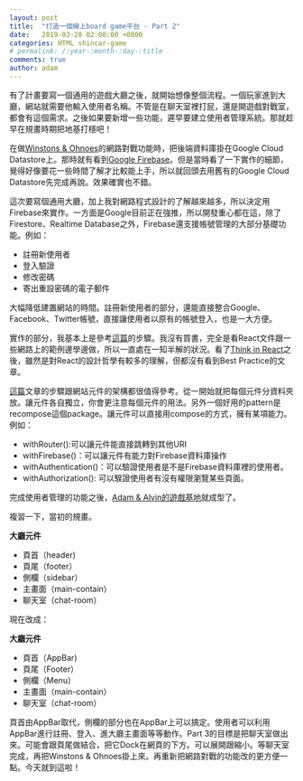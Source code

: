 ```yaml
---
layout: post
title:  "打造一個線上board game平台 - Part 2"
date:   2019-03-28 02:00:00 +0800
categories: HTML shincar-game
# permalink: /:year-:month-:day-:title
comments: true
author: adam
---
```

有了計畫要寫一個通用的遊戲大廳之後，就開始想像整個流程。一個玩家進到大廳，網站就需要他輸入使用者名稱。不管是在聊天室裡打屁，還是開遊戲對戰室，都會有這個需求。之後如果要新增一些功能，遲早要建立使用者管理系統。那就趁早在規畫時期把地基打穩吧！

在做[Winstons & Ohnoes][winstons-and-ohnoes-v3]的網路對戰功能時，把後端資料庫掛在Google Cloud Datastore上。那時就有看到[Google Firebase][google-firebase]。但是當時看了一下實作的細節，覺得好像要花一些時間了解才比較能上手，所以就回頭去用舊有的Google Cloud Datastore先完成再說。效果確實也不錯。

這次要寫個通用大廳，加上我對網路程式設計的了解越來越多，所以決定用Firebase來實作。一方面是Google目前正在強推，所以開發重心都在這，除了Firestore、Realtime Database之外，Firebase還支援帳號管理的大部分基礎功能。例如：
- 註冊新使用者
- 登入驗證
- 修改密碼
- 寄出重設密碼的電子郵件

大幅降低建置網站的時間。註冊新使用者的部分，還能直接整合Google、Facebook、Twitter帳號，直接讓使用者以原有的帳號登入，也是一大方便。

實作的部分，我基本上是參考[這篇][A-Firebase-in-React-Tutorial-for-Beginners]的步驟。我沒有買書，完全是看React文件跟一些網路上的範例邊學邊做，所以一直處在一知半解的狀況。看了[Think in React][think-in-react]之後，雖然是對React的設計哲學有較多的理解，但都沒有看到Best Practice的文章。

[這篇][A-Firebase-in-React-Tutorial-for-Beginners]文章的步驟跟網站元件的架構都很值得參考。從一開始就把每個元件分資料夾放。讓元件各自獨立，你會更注意每個元件的用法。另外一個好用的pattern是recompose這個package。讓元件可以直接用compose的方式，擁有某項能力。例如：
- withRouter():可以讓元件能直接跳轉到其他URI
- withFirebase()：可以讓元件有能力對Firebase資料庫操作
- withAuthentication()：可以驗證使用者是不是Firebase資料庫裡的使用者。
- withAuthorization(): 可以騤證使用者有沒有權限瀏覽某些頁面。

完成使用者管理的功能之後，[Adam & Alvin的遊戲基地][shincar-game-base]就成型了。

複習一下，當初的規畫。

**大廳元件**
- 頁首（header)
- 頁尾（footer）
- 側欄（sidebar）
- 主畫面（main-contain）
- 聊天室（chat-room）

現在改成：

**大廳元件**
- 頁首（AppBar)
- 頁尾（Footer）
- 側欄（Menu）
- 主畫面（main-contain）
- 聊天室（chat-room）

頁首由AppBar取代，側欄的部分也在AppBar上可以搞定。使用者可以利用AppBar進行註冊、登入、進大廳主畫面等等動作。Part 3的目標是把聊天室做出來。可能會跟頁尾做結合，把它Dock在網頁的下方。可以展開跟縮小。等聊天室完成，再把Winstons & Ohnoes掛上來。再重新把網路對戰的功能改的更方便一點。今天就到這啦！


[winstons-and-ohnoes-v3]: https://shincar.appspot.com/
[google-firebase]: https://firebase.google.com
[A-Firebase-in-React-Tutorial-for-Beginners]: https://www.robinwieruch.de/complete-firebase-authentication-react-tutorial/
[think-in-react]: https://reactjs.org/docs/thinking-in-react.html
[shincar-game-base]: https://shincar-game-base.firebaseapp.com
